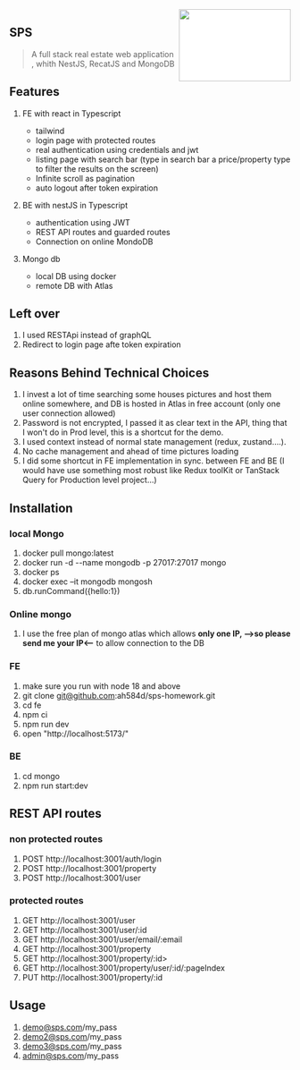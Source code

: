 <img src="pictures/blue-house.avif" align="right" width="200" height="129" style="background-color:white;"/>

## SPS
> A full stack real estate web application , whith NestJS, RecatJS and MongoDB

## Features

1. FE with react in Typescript
    - tailwind
    - login page with protected routes
    - real authentication using credentials and jwt
    - listing page with search bar (type in search bar a price/property type to filter the results on the screen)
    - Infinite scroll as pagination
    - auto logout after token expiration

2. BE with nestJS in Typescript
   - authentication using JWT
   - REST API routes and guarded routes
   - Connection on online MondoDB
   
3. Mongo db
    - local DB using docker
    - remote DB with Atlas 


## Left over

1. I used RESTApi instead of graphQL
3. Redirect to login page afte token expiration

## Reasons Behind Technical Choices
1. I invest a lot of time searching some houses pictures and host them online somewhere, and DB is hosted in Atlas in free account (only one user connection allowed)
2. Password is not encrypted, I passed it as clear text in the API, thing that I won't do in Prod level, this is a shortcut for the demo.
3. I used context instead of normal state management (redux, zustand....).
4. No cache management and ahead of time pictures loading
5. I did some shortcut in FE implementation in sync. between FE and BE (I would have use something most robust like Redux toolKit or TanStack Query for Production level project...)

## Installation

### local Mongo
1. docker pull mongo:latest
2. docker run -d --name mongodb -p 27017:27017 mongo
3. docker ps
4. docker exec –it mongodb mongosh
5. db.runCommand({hello:1})
   
### Online mongo
1. I use the free plan of mongo atlas which allows **only one IP, -->so please send me your IP<--** to allow connection to the DB
   
### FE
1. make sure you run with node 18 and above
2. git clone git@github.com:ah584d/sps-homework.git
3. cd fe
4. npm ci
5. npm run dev
6. open "http://localhost:5173/"

### BE
1. cd mongo
2. npm run start:dev

## REST API routes
### non protected routes
1. POST http://localhost:3001/auth/login
2. POST http://localhost:3001/property
3. POST http://localhost:3001/user

### protected routes
1. GET http://localhost:3001/user
2. GET http://localhost:3001/user/:id
3. GET http://localhost:3001/user/email/:email
4. GET http://localhost:3001/property
5. GET http://localhost:3001/property/:id>
5. GET http://localhost:3001/property/user/:id/:pageIndex
4. PUT http://localhost:3001/property/:id

## Usage

1. demo@sps.com/my_pass
2. demo2@sps.com/my_pass
3. demo3@sps.com/my_pass
4. admin@sps.com/my_pass



